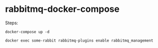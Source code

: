 # rabbitmq-docker-compose


Steps:

`docker-compose up -d`

`docker exec some-rabbit rabbitmq-plugins enable rabbitmq_management`